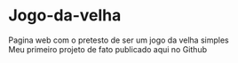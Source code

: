 # Jogo-da-velha
Pagina web com o pretesto de  ser um jogo da velha simples  
Meu primeiro projeto de fato publicado aqui no Github
